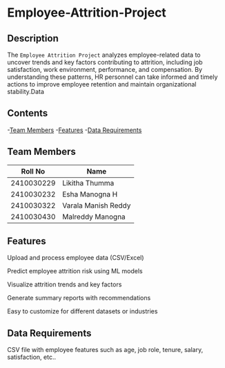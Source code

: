 # Employee-Attrition-Project

## Description
The `Employee Attrition Project` analyzes employee-related data to uncover trends and key factors contributing to attrition, including job satisfaction, work environment, performance, and compensation. By understanding these patterns, HR personnel can take informed and timely actions to improve employee retention and maintain organizational stability.Data

## Contents
-[Team Members](#team-members)
-[Features](#features)
-[Data Requirements](#data-requirements)

## Team Members
|     Roll No     |    Name           |
|-----------------|-------------------|
|   2410030229    |Likitha Thumma     |
|   2410030232    |Esha Manogna H     |
|2410030322       |Varala Manish Reddy|
|2410030430       |Malreddy Manogna   |

## Features

Upload and process employee data (CSV/Excel)

Predict employee attrition risk using ML models

Visualize attrition trends and key factors

Generate summary reports with recommendations

Easy to customize for different datasets or industries

## Data Requirements

 CSV file with employee features such as age, job role, tenure, salary, satisfaction, etc..
